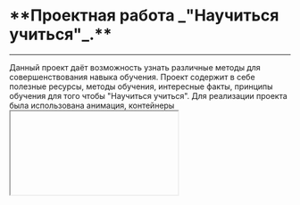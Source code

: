 <H1>**Проектная работа _"Научиться учиться"_.**</H1>

------

Данный проект даёт возможность узнать различные методы для совершенствования навыка обучения.
Проект содержит в себе полезные ресурсы, методы обучения, интересные факты, принципы обучения для того чтобы "Научиться учиться".
Для реализации проекта была использована анимация, контейнеры <iframe>, flex-box вёрстка.

**В дальнейшем есть планы по доработке проекта**:

1. подключить другие шрифты.
2. добавить любимые образовательные видео.
3. проверить код на кроссбраузерность и дописать все вендорные префиксы.
4. задизайнить форму, через которую пользователи смогут отправить комментарий.
